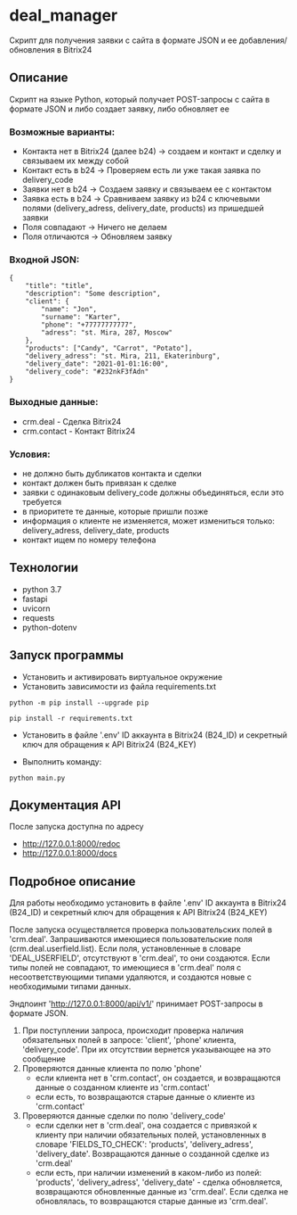 # deal_manager
Cкрипт для получения заявки с сайта в формате JSON и ее добавления/обновления в
Bitrix24

## Описание
Скрипт на языке Python, который получает POST-запросы с сайта в формате JSON и либо 
создает заявку, либо обновляет ее

### Возможные варианты:
- Контакта нет в Bitrix24 (далее b24) → создаем и контакт и сделку и связываем 
их между собой
- Контакт есть в b24 → Проверяем есть ли уже такая заявка по delivery_code
- Заявки нет в b24 → Создаем заявку и связываем ее с контактом
- Заявка есть в b24 → Сравниваем заявку из b24 с ключевыми полями 
(delivery_adress, delivery_date, products) из пришедшей заявки
- Поля совпадают → Ничего не делаем
- Поля отличаются → Обновляем заявку

### Входной JSON:
```
{
    "title": "title",
    "description": "Some description",
    "client": {
        "name": "Jon",
        "surname": "Karter",
        "phone": "+77777777777",
        "adress": "st. Mira, 287, Moscow"
    },
    "products": ["Candy", "Carrot", "Potato"],
    "delivery_adress": "st. Mira, 211, Ekaterinburg",
    "delivery_date": "2021-01-01:16:00",
    "delivery_code": "#232nkF3fAdn"
}
```

### Выходные данные:
- crm.deal - Сделка Bitrix24
- crm.contact - Контакт Bitrix24

### Условия:
- не должно быть дубликатов контакта и сделки
- контакт должен быть привязан к сделке
- заявки с одинаковым delivery_code должны объединяться, если это требуется
- в приоритете те данные, которые пришли позже
- информация о клиенте не изменяется, может измениться только: delivery_adress, delivery_date, products
- контакт ищем по номеру телефона

## Технологии
 - python 3.7
 - fastapi
 - uvicorn
 - requests
 - python-dotenv

## Запуск программы
- Установить и активировать виртуальное окружение
- Установить зависимости из файла requirements.txt
```
python -m pip install --upgrade pip

pip install -r requirements.txt
```
- Установить в файле '.env' ID аккаунта в Bitrix24 (B24_ID) и
секретный ключ для обращения к API Bitrix24 (B24_KEY)

- Выполнить команду:
```
python main.py
```

## Документация API
После запуска доступна по адресу
- http://127.0.0.1:8000/redoc
- http://127.0.0.1:8000/docs

## Подробное описание
Для работы необходимо установить в файле '.env' ID аккаунта в Bitrix24 (B24_ID) и
секретный ключ для обращения к API Bitrix24 (B24_KEY)

После запуска осуществляется проверка пользовательских полей в 'crm.deal'. 
Запрашиваются имеющиеся пользовательские поля (crm.deal.userfield.list). Если поля,
установленные в словаре 'DEAL_USERFIELD', отсутствуют в 'crm.deal', то они создаются.
Если типы полей не совпадают, то имеющиеся в 'crm.deal' поля с несоответствующими 
типами удаляются, и создаются новые с необходимыми типами данных.

Эндпоинт 'http://127.0.0.1:8000/api/v1/' принимает POST-запросы в формате JSON.
1. При поступлении запроса, происходит проверка наличия обязательных полей в запросе:
'client', 'phone' клиента, 'delivery_code'. При их отсутствии вернется указывающее на это
сообщение
2. Проверяются данные клиента по полю 'phone'
   - если клиента нет в 'crm.contact', он создается, и возвращаются данные о созданном клиенте из 'crm.contact'
   - если есть, то возвращаются старые данные о клиенте из 'crm.contact'
3. Проверяются данные сделки по полю 'delivery_code'
   - если сделки нет в 'crm.deal', она создается с привязкой к клиенту при наличии обязательных полей,
установленных в словаре 'FIELDS_TO_CHECK': 'products', 'delivery_adress', 'delivery_date'.
Возвращаются данные о созданной сделке из 'crm.deal'
   - если есть, при наличии изменений в каком-либо из полей: 'products', 'delivery_adress', 
'delivery_date' - сделка обновляется, возвращаются обновленные данные из 'crm.deal'. Если
сделка не обновлялась, то возвращаются старые данные из 'crm.deal'.
